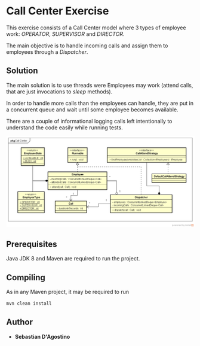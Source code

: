 # Call Center Exercise

This exercise consists of a Call Center model where 3 types of employee work: *OPERATOR*, *SUPERVISOR* and *DIRECTOR*.

The main objective is to handle incoming calls and assign them to employees through a *Dispatcher*.

## Solution

The main solution is to use threads were Employees may work (attend calls, that are just invocations to *sleep* methods).

In order to handle more calls than the employees can handle, they are put in a concurrent queue and wait until some employee becomes available.

There are a couple of informational logging calls left intentionally to understand the code easily while running tests. 

![solution](./doc/class_diagram.png)

## Prerequisites

Java JDK 8 and Maven are required to run the project.

## Compiling

As in any Maven project, it may be required to run

```bash
mvn clean install
```

## Author

* **Sebastian D'Agostino**
